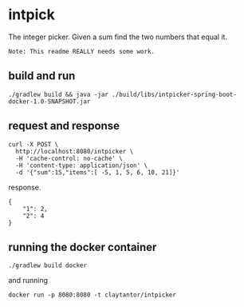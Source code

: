 # intpick
The integer picker. Given a sum find the two numbers that equal it.

`Note: This readme REALLY needs some work.`

## build and run
`./gradlew build && java -jar ./build/libs/intpicker-spring-boot-docker-1.0-SNAPSHOT.jar`


## request and response

```
curl -X POST \
  http://localhost:8080/intpicker \
  -H 'cache-control: no-cache' \
  -H 'content-type: application/json' \
  -d '{"sum":15,"items":[ -5, 1, 5, 6, 10, 21]}'
```

response.

```
{
    "1": 2,
    "2": 4
}
```

## running the docker container
`./gradlew build docker`

and running

`docker run -p 8080:8080 -t claytantor/intpicker`
